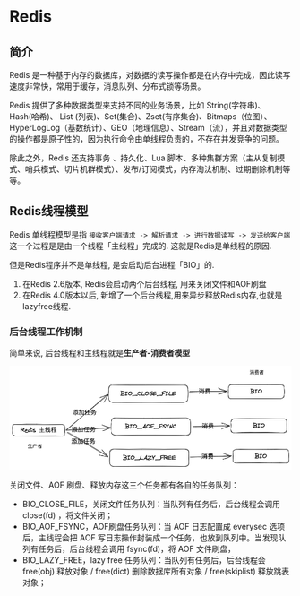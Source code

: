 # Redis

## 简介

Redis 是一种基于内存的数据库，对数据的读写操作都是在内存中完成，因此读写速度非常快，常用于缓存，消息队列、分布式锁等场景。

Redis 提供了多种数据类型来支持不同的业务场景，比如 String(字符串)、Hash(哈希)、 List (列表)、Set(集合)、Zset(有序集合)、Bitmaps（位图）、HyperLogLog（基数统计）、GEO（地理信息）、Stream（流），并且对数据类型的操作都是原子性的，因为执行命令由单线程负责的，不存在并发竞争的问题。

除此之外，Redis 还支持事务 、持久化、Lua 脚本、多种集群方案（主从复制模式、哨兵模式、切片机群模式）、发布/订阅模式，内存淘汰机制、过期删除机制等等。

## Redis线程模型

Redis 单线程模型是指 `接收客户端请求 -> 解析请求 -> 进行数据读写 -> 发送给客户端` 这一个过程是是由一个线程「主线程」完成的. 这就是Redis是单线程的原因.

但是Redis程序并不是单线程, 是会启动后台进程「BIO」的.

1. 在Redis 2.6版本, Redis会启动两个后台线程, 用来关闭文件和AOF刷盘
2. 在Redis 4.0版本以后, 新增了一个后台线程,用来异步释放Redis内存,也就是lazyfree线程.

### 后台线程工作机制

简单来说, 后台线程和主线程就是**生产者-消费者模型**

![work](images/redis_bio_work.excalidraw.png)

关闭文件、AOF 刷盘、释放内存这三个任务都有各自的任务队列：

- BIO_CLOSE_FILE，关闭文件任务队列：当队列有任务后，后台线程会调用 close(fd) ，将文件关闭；
- BIO_AOF_FSYNC，AOF刷盘任务队列：当 AOF 日志配置成 everysec 选项后，主线程会把 AOF 写日志操作封装成一个任务，也放到队列中。当发现队列有任务后，后台线程会调用 fsync(fd)，将 AOF 文件刷盘，
- BIO_LAZY_FREE，lazy free 任务队列：当队列有任务后，后台线程会 free(obj) 释放对象 / free(dict) 删除数据库所有对象 / free(skiplist) 释放跳表对象；
